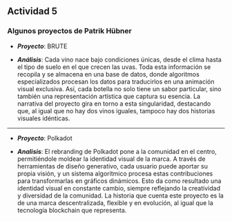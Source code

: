 ## Actividad 5

### Algunos proyectos de Patrik Hübner

- ***Proyecto***: BRUTE

- ***Análisis***: Cada vino nace bajo condiciones únicas, desde el clima hasta el tipo de suelo en el que crecen las uvas. Toda esta información se recopila y se
almacena en una base de datos, donde algoritmos especializados procesan los datos para traducirlos en una animación visual exclusiva. Así, cada botella no solo
tiene un sabor particular, sino también una representación artística que captura su esencia. La narrativa del proyecto gira en torno a esta singularidad, destacando que,
al igual que no hay dos vinos iguales, tampoco hay dos historias visuales idénticas.


________________________________________________________________________________________________________________________________________________________________________

- ***Proyecto***: Polkadot

- ***Analisis***: El rebranding de Polkadot pone a la comunidad en el centro, permitiéndole moldear la identidad visual de la marca. A través de herramientas de diseño generativo,
cada usuario puede aportar su propia visión, y un sistema algorítmico procesa estas contribuciones para transformarlas en gráficos dinámicos. Esto da como resultado una identidad
visual en constante cambio, siempre reflejando la creatividad y diversidad de la comunidad. La historia que cuenta este proyecto es la de una marca descentralizada,
flexible y en evolución, al igual que la tecnología blockchain que representa.







































